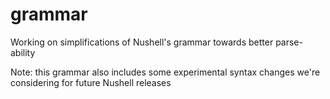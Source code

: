 # grammar
Working on simplifications of Nushell's grammar towards better parse-ability

Note: this grammar also includes some experimental syntax changes we're considering for future Nushell releases
